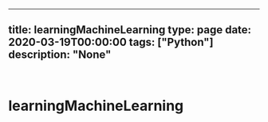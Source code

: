 
---
title: learningMachineLearning
type: page
date: 2020-03-19T00:00:00
tags: ["Python"]
description: "None"
---


<br>

# learningMachineLearning
